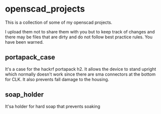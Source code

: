 # openscad_projects
This is a collection of some of my openscad projects.

I upload them not to share them with you but to keep track of changes and there may be files that are dirty and do not follow best practice rules.
You have been warned.

## portapack_case
It's a case for the hackrf portapack h2. It allows the device to stand upright which normally doesn't work since there are sma connectors at the bottom for CLK. It also prevents fall damage to the housing.

## soap_holder
It'sa holder for hard soap that prevents soaking
